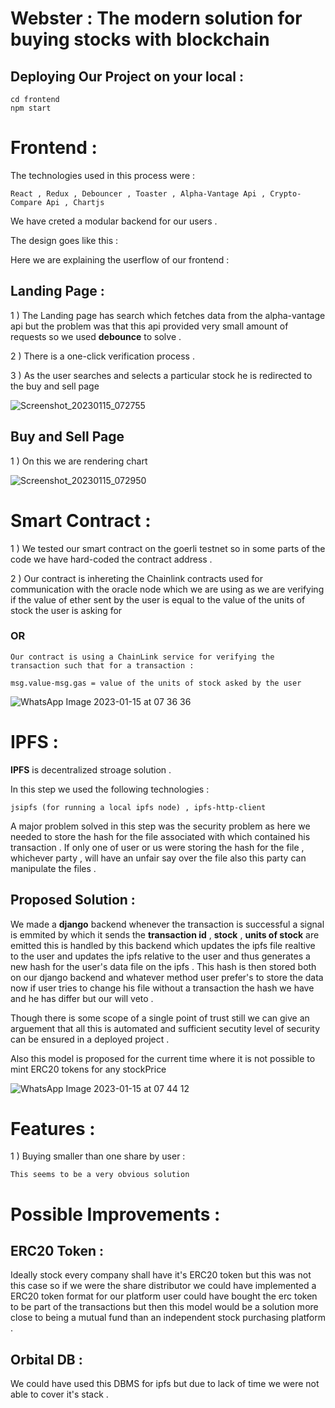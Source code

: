 # Webster : The modern solution for buying stocks with blockchain

## Deploying Our Project on your local :

```
cd frontend
npm start
```

# Frontend :

The technologies used in this process were : 

```
React , Redux , Debouncer , Toaster , Alpha-Vantage Api , Crypto-Compare Api , Chartjs
```
We have creted a modular backend for our users .

The design goes like this : 

Here we are explaining the userflow of our frontend :

## Landing Page :


1 ) The Landing page has search which fetches data from the alpha-vantage api but the problem was that this api provided very small amount of requests so we used **debounce** to solve .

2 ) There is a one-click verification process .

3 ) As the user searches and selects a particular stock he is redirected to the buy and sell page

![Screenshot_20230115_072755](https://user-images.githubusercontent.com/65587505/212513735-44e0d06d-eebc-4f77-9d07-8963501fec75.png)


## Buy and Sell Page

1 ) On this we are rendering chart 

![Screenshot_20230115_072950](https://user-images.githubusercontent.com/65587505/212514194-d9ca6517-b440-4233-813f-a44ea3f1a400.png)


# Smart Contract : 

1 ) We tested our smart contract on the goerli testnet so in some parts of the code we have hard-coded the contract address .

2 ) Our contract is inhereting the Chainlink contracts used for communication with the oracle node which we are using as we are verifying if the value of ether sent by the user is equal to the value of the units of stock the user is asking for 

### OR

```
Our contract is using a ChainLink service for verifying the transaction such that for a transaction :

msg.value-msg.gas = value of the units of stock asked by the user 
```

![WhatsApp Image 2023-01-15 at 07 36 36](https://user-images.githubusercontent.com/65587505/212519584-5fc94db5-6b03-4c50-862c-f4159840fa2d.jpeg)


# IPFS :

**IPFS** is decentralized stroage solution . 

In this step we used the following technologies : 

```
jsipfs (for running a local ipfs node) , ipfs-http-client 
```
A major problem solved in this step was the security problem as here we needed to store the hash for the file associated with which contained his transaction . If only one of user or us were storing the hash for the file , whichever party , will have an unfair say over the file also this party can manipulate the files . 

## Proposed Solution :

We made a **django** backend whenever the transaction is successful a signal is emmited by which it sends the **transaction id** , **stock** , **units of stock** are emitted this is handled by this backend which updates the ipfs file realtive to the user and updates the ipfs relative to the user and thus generates a new hash for the user's data file on the ipfs . This hash is then stored both on our django backend and whatever method user prefer's to store the data now if user tries to change his file without a transaction the hash we have and he has differ but our will veto . 

Though there is some scope of a single point of trust still we can give an arguement that all this is automated and sufficient secutity level of security can be ensured in a deployed project .

Also this model is proposed for the current time where it is not possible to mint ERC20 tokens for any stockPrice

![WhatsApp Image 2023-01-15 at 07 44 12](https://user-images.githubusercontent.com/65587505/212519626-3fda8f7d-33ce-48a2-b693-fac5c0339aa1.jpeg)


# Features :

1 ) Buying smaller than one share by user :

    This seems to be a very obvious solution 


# Possible Improvements :

## ERC20 Token :

Ideally stock every company shall have it's ERC20 token but this was not this case so if we were the share distributor we could have implemented a ERC20 token format for our platform user could have bought the erc token to be part of the transactions but then this model would be a solution more close to being a mutual fund than an independent stock purchasing platform . 

## Orbital DB : 

We could have used this DBMS for ipfs but due to lack of time we were not able to cover it's stack .



